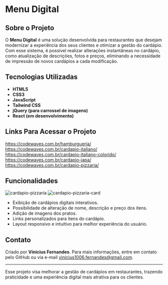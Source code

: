# Menu Digital

## Sobre o Projeto

O **Menu Digital** é uma solução desenvolvida para restaurantes que desejam modernizar a experiência dos seus clientes e otimizar a gestão do cardápio. Com esse sistema, é possível realizar alterações instantâneas no cardápio, como atualização de descrições, fotos e preços, eliminando a necessidade de impressão de novos cardápios a cada modificação.

## Tecnologias Utilizadas

- **HTML5**
- **CSS3**
- **JavaScript**
- **Tailwind CSS**
- **jQuery (para carrossel de imagens)**
- **React (em desenvolvimento)**

## Links Para Acessar o Projeto

https://codewaves.com.br/hamburgueria/ <br>
https://codewaves.com.br/cardapio-italiano/ <br>
https://codewaves.com.br/cardapio-italiano-colorido/ <br>
https://codewaves.com.br/cardapio-japa/ <br>
https://codewaves.com.br/cardapio-pizzaria/ <br>

## Funcionalidades

![cardapio-pizzaria](https://github.com/user-attachments/assets/38ebc5bf-2b81-47b7-8e86-39c51a2a3a3b) 
![cardapio-pizzaria-card](https://github.com/user-attachments/assets/8012e6a6-1c76-4592-a855-8abcc8bc1152)

- Exibição de cardápios digitais interativos.
- Possibilidade de alteração de nome, descrição e preço dos itens.
- Adição de imagens dos pratos.
- Links personalizados para itens do cardápio.
- Layout responsivo e intuitivo para melhor experiência do usuário.


## Contato

Criado por **Vinicius Fernandes**. Para mais informações, entre em contato pelo GitHub ou via e-mail vinicius1006.fernandes@gmail.com.

---
Esse projeto visa melhorar a gestão de cardápios em restaurantes, trazendo praticidade e uma experiência digital mais atrativa para os clientes.

